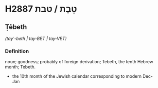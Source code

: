# H2887 טֵבֶת / טבת

## Ṭêbeth

_(tay'-beth | tay-BET | tay-VET)_

### Definition

noun; goodness; probably of foreign derivation; Tebeth, the tenth Hebrew month; Tebeth.

- the 10th month of the Jewish calendar corresponding to modern Dec-Jan
